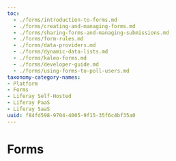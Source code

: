 ```yaml
---
toc:
  - ./forms/introduction-to-forms.md
  - ./forms/creating-and-managing-forms.md
  - ./forms/sharing-forms-and-managing-submissions.md
  - ./forms/form-rules.md
  - ./forms/data-providers.md
  - ./forms/dynamic-data-lists.md
  - ./forms/kaleo-forms.md
  - ./forms/developer-guide.md
  - ./forms/using-forms-to-poll-users.md
taxonomy-category-names:
- Platform
- Forms
- Liferay Self-Hosted
- Liferay PaaS
- Liferay SaaS
uuid: f84fd598-9704-4005-9f15-35f6c4bf35a0
---
```

# Forms
